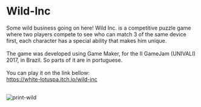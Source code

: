 # Wild-Inc
Some wild business going on here! Wild Inc. is a competitive puzzle game where two players compete to see who can match 3 of the same device first, each character has a special ability that makes him unique.<br><br>
The game was developed using Game Maker, for the II GameJam (UNIVALI) 2017, in Brazil. So parts of it are in portuguese.<br><br>
You can play it on the link bellow:<br>
https://white-lotuspa.itch.io/wild-inc<br><br>

![print-wild](https://github.com/Pixelikas/Wild-Inc/assets/67108278/e584ec63-3547-43e2-ab09-fa1b56c164bc)


